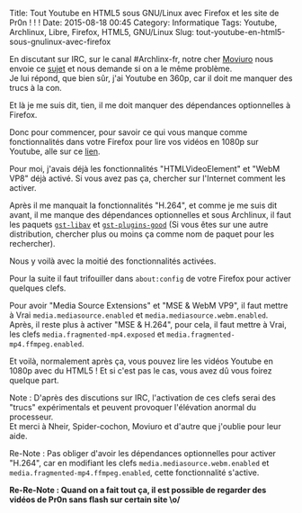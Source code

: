 Title: Tout Youtube en HTML5 sous GNU/Linux avec Firefox et les site de Pr0n ! ! !
Date: 2015-08-18 00:45
Category: Informatique
Tags: Youtube, Archlinux, Libre, Firefox, HTML5, GNU/Linux
Slug: tout-youtube-en-html5-sous-gnulinux-avec-firefox

En discutant sur IRC, sur le canal #Archlinx-fr, notre cher [Moviuro](http://popho.be/) nous envoie ce [sujet](https://forums.archlinux.fr/viewtopic.php?f=8&t=17210&sid=571035c34bab73d23dae21d41ed64fef) et nous demande si on a le même problème.  
Je lui répond, que bien sûr, j'ai Youtube en 360p, car il doit me manquer des trucs à la con.

Et là je me suis dit, tien, il me doit manquer des dépendances optionnelles à Firefox.

Donc pour commencer, pour savoir ce qui vous manque comme fonctionnalités dans votre Firefox pour lire vos vidéos en 1080p sur Youtube, alle sur ce [lien](https://www.youtube.com/html5).

Pour moi, j'avais déjà les fonctionnalités "HTMLVideoElement" et "WebM VP8" déjà activé. Si vous avez pas ça, chercher sur l'Internet comment les activer.

Après il me manquait la fonctionnalités "H.264", et comme je me suis dit avant, il me manque des dépendances optionnelles et sous Archlinux, il faut les paquets [`gst-libav`](https://www.archlinux.org/packages/extra/x86_64/gst-libav/) et [`gst-plugins-good`](https://www.archlinux.org/packages/extra/x86_64/gst-plugins-good/) (Si vous êtes sur une autre distribution, chercher plus ou moins ça comme nom de paquet pour les rechercher).

Nous y voilà avec la moitié des fonctionnalités activées.

Pour la suite il faut trifouiller dans `about:config` de votre Firefox pour activer quelques clefs.

Pour avoir "Media Source Extensions" et "MSE & WebM VP9", il faut mettre à Vrai `media.mediasource.enabled` et `media.mediasource.webm.enabled`.  
Après, il reste plus à activer "MSE & H.264", pour cela, il faut mettre à Vrai, les clefs `media.fragmented-mp4.exposed` et `media.fragmented-mp4.ffmpeg.enabled`.

Et voilà, normalement après ça, vous pouvez lire les vidéos Youtube en 1080p avec du HTML5 ! Et si c'est pas le cas, vous avez dû vous foirez quelque part.

Note : D'après des discutions sur IRC, l'activation de ces clefs serai des "trucs" expérimentals et peuvent provoquer l'élévation anormal du processeur.  
Et merci à Nheir, Spider-cochon, Moviuro et d'autre que j'oublie pour leur aide.

Re-Note : Pas obliger d'avoir les dépendances optionnelles pour activer "H.264", car en modifiant les clefs `media.mediasource.webm.enabled` et `media.fragmented-mp4.ffmpeg.enabled`, cette fonctionnalité s'active.

__Re-Re-Note : Quand on a fait tout ça, il est possible de regarder des vidéos de Pr0n sans flash sur certain site \o/__
